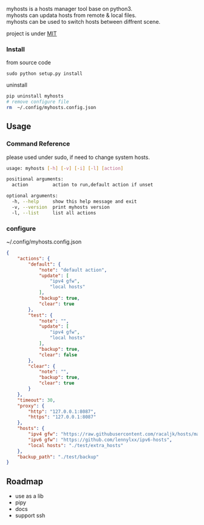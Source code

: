 myhosts is a hosts manager tool base on python3.  
myhosts can updata hosts from remote & local files.  
myhosts can be used to switch hosts between diffrent scene.

project is under [MIT](./LICENSE)


### Install
from source code
```shell
sudo python setup.py install
```

uninstall
```sh
pip uninstall myhosts
# remove configure file
rm  ~/.config/myhosts.config.json
```



## Usage

### Command Reference
please used under sudo, if need to change system hosts.

```sh
usage: myhosts [-h] [-v] [-i] [-l] [action]

positional arguments:
  action         action to run,default action if unset

optional arguments:
  -h, --help     show this help message and exit
  -v, --version  print myhosts version
  -l, --list     list all actions
```

### configure
~/.config/myhosts.config.json
```json
{
    "actions": {
        "default": {
            "note": "default action",
            "update": [
                "ipv4 gfw",
                "local hosts"
            ],
            "backup": true,
            "clear": true
        },
        "test": {
            "note": "",
            "update": [
                "ipv4 gfw",
                "local hosts"
            ],
            "backup": true,
            "clear": false
        },
        "clear": {
            "note": "",
            "backup": true,
            "clear": true
        }
    },
    "timeout": 30,
    "proxy": {
        "http": "127.0.0.1:8087",
        "https": "127.0.0.1:8087"
    },
    "hosts": {
        "ipv4 gfw": "https://raw.githubusercontent.com/racaljk/hosts/master/hosts",
        "ipv6 gfw": "https://github.com/lennylxx/ipv6-hosts",
        "local hosts": "./test/extra_hosts"
    },
    "backup_path": "./test/backup"
}
```

## Roadmap
- use as a lib
- pipy
- docs
- support ssh